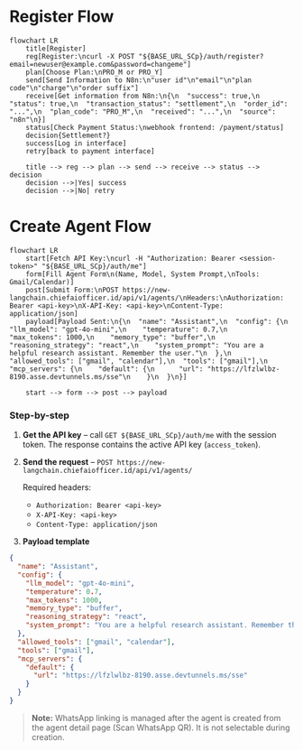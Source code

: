 # Register Flow

```mermaid
flowchart LR
    title[Register]
    reg[Register:\ncurl -X POST "${BASE_URL_SCp}/auth/register?email=newuser@example.com&password=changeme"]
    plan[Choose Plan:\nPRO_M or PRO_Y]
    send[Send Information to N8n:\n"user id"\n"email"\n"plan code"\n"charge"\n"order suffix"]
    receive[Get information from N8n:\n{\n  "success": true,\n  "status": true,\n  "transaction_status": "settlement",\n  "order_id": "...",\n  "plan_code": "PRO_M",\n  "received": "...",\n  "source": "n8n"\n}]
    status[Check Payment Status:\nwebhook frontend: /payment/status]
    decision{Settlement?}
    success[Log in interface]
    retry[back to payment interface]

    title --> reg --> plan --> send --> receive --> status --> decision
    decision -->|Yes| success
    decision -->|No| retry
```

# Create Agent Flow

```mermaid
flowchart LR
    start[Fetch API Key:\ncurl -H "Authorization: Bearer <session-token>" "${BASE_URL_SCp}/auth/me"]
    form[Fill Agent Form\n(Name, Model, System Prompt,\nTools: Gmail/Calendar)]
    post[Submit Form:\nPOST https://new-langchain.chiefaiofficer.id/api/v1/agents/\nHeaders:\nAuthorization: Bearer <api-key>\nX-API-Key: <api-key>\nContent-Type: application/json]
    payload[Payload Sent:\n{\n  "name": "Assistant",\n  "config": {\n    "llm_model": "gpt-4o-mini",\n    "temperature": 0.7,\n    "max_tokens": 1000,\n    "memory_type": "buffer",\n    "reasoning_strategy": "react",\n    "system_prompt": "You are a helpful research assistant. Remember the user."\n  },\n  "allowed_tools": ["gmail", "calendar"],\n  "tools": ["gmail"],\n  "mcp_servers": {\n    "default": {\n      "url": "https://lfzlwlbz-8190.asse.devtunnels.ms/sse"\n    }\n  }\n}]

    start --> form --> post --> payload
```

### Step-by-step

1. **Get the API key** – call `GET ${BASE_URL_SCp}/auth/me` with the session token. The response contains the active API key (`access_token`).
2. **Send the request** – `POST https://new-langchain.chiefaiofficer.id/api/v1/agents/`

   Required headers:
   - `Authorization: Bearer <api-key>`
   - `X-API-Key: <api-key>`
   - `Content-Type: application/json`

3. **Payload template**

```json
{
  "name": "Assistant",
  "config": {
    "llm_model": "gpt-4o-mini",
    "temperature": 0.7,
    "max_tokens": 1000,
    "memory_type": "buffer",
    "reasoning_strategy": "react",
    "system_prompt": "You are a helpful research assistant. Remember the user."
  },
  "allowed_tools": ["gmail", "calendar"],
  "tools": ["gmail"],
  "mcp_servers": {
    "default": {
      "url": "https://lfzlwlbz-8190.asse.devtunnels.ms/sse"
    }
  }
}
```

> **Note:** WhatsApp linking is managed after the agent is created from the agent detail page (Scan WhatsApp QR). It is not selectable during creation.
